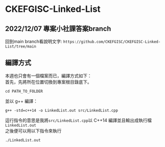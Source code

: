 # CKEFGISC-Linked-List
## 2022/12/07 專案小社課答案branch
回到main branch看說明文字: `https://github.com/CKEFGISC/CKEFGISC-Linked-List/tree/main` <br>
## 編譯方式
本週也只會有一個檔案而已，編譯方式如下：<br>
首先，先將所在位置切換到專案根目錄底下。<br>
```
cd PATH_TO_FOLDER
```
並以 g++ 編譯：<br>
```
g++ -std=c++14 -o LinkedList.out src/LinkedList.cpp
```
這行指令的意思是我將`src/LinkedList.cpp`以 C++14 編譯並且輸出成執行檔`LinkedList.out`<br>
之後便可以用以下指令來執行<br>
```
./LinkedList.out
```
